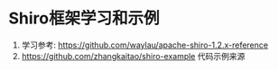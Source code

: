 # Shiro框架学习和示例 #

1. 学习参考: https://github.com/waylau/apache-shiro-1.2.x-reference
2. https://github.com/zhangkaitao/shiro-example 代码示例来源



